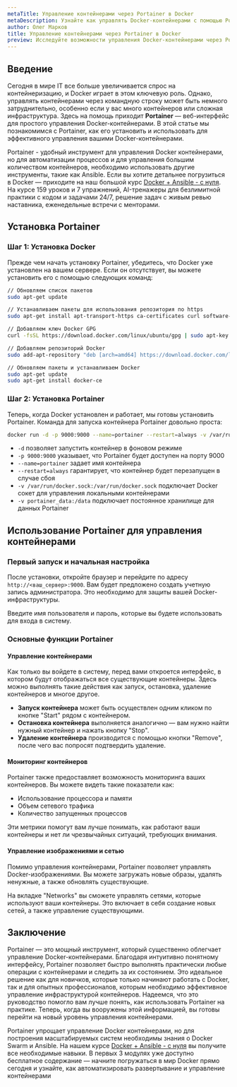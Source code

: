 ```yaml
---
metaTitle: Управление контейнерами через Portainer в Docker
metaDescription: Узнайте как управлять Docker-контейнерами с помощью Portainer - начиная с установки и настройки, до повседневного управления контейнерами и их мониторинга
author: Олег Марков
title: Управление контейнерами через Portainer в Docker
preview: Исследуйте возможности управления Docker-контейнерами через Portainer - простой, но мощный инструмент, обеспечивающий интуитивное управление инфраструктурой контейнеров
---
```


## Введение

Сегодня в мире IT все больше увеличивается спрос на контейнеризацию, и Docker играет в этом ключевую роль. Однако, управлять контейнерами через командную строку может быть немного затруднительно, особенно если у вас много контейнеров или сложная инфраструктура. Здесь на помощь приходит **Portainer** — веб-интерфейс для простого управления Docker-контейнерами. В этой статье мы познакомимся с Portainer, как его установить и использовать для эффективного управления вашими Docker-контейнерами.

Portainer - удобный инструмент для управления Docker контейнерами, но для автоматизации процессов и для управления большим количеством контейнеров, необходимо использовать другие инструменты, такие как Ansible. Если вы хотите детальнее погрузиться в Docker — приходите на наш большой курс [Docker + Ansible - с нуля](https://purpleschool.ru/course/docker). На курсе 159 уроков и 7 упражнений, AI-тренажеры для безлимитной практики с кодом и задачами 24/7, решение задач с живым ревью наставника, еженедельные встречи с менторами.

## Установка Portainer

### Шаг 1: Установка Docker

Прежде чем начать установку Portainer, убедитесь, что Docker уже установлен на вашем сервере. Если он отсутствует, вы можете установить его с помощью следующих команд:

```bash
// Обновляем список пакетов
sudo apt-get update

// Устанавливаем пакеты для использования репозитория по https
sudo apt-get install apt-transport-https ca-certificates curl software-properties-common

// Добавляем ключ Docker GPG
curl -fsSL https://download.docker.com/linux/ubuntu/gpg | sudo apt-key add -

// Добавляем репозиторий Docker
sudo add-apt-repository "deb [arch=amd64] https://download.docker.com/linux/ubuntu $(lsb_release -cs) stable"

// Обновляем пакеты и устанавливаем Docker
sudo apt-get update
sudo apt-get install docker-ce
```

### Шаг 2: Установка Portainer

Теперь, когда Docker установлен и работает, мы готовы установить Portainer. Команда для запуска контейнера Portainer довольно проста:

```bash
docker run -d -p 9000:9000 --name=portainer --restart=always -v /var/run/docker.sock:/var/run/docker.sock -v portainer_data:/data portainer/portainer-ce
```

- `-d` позволяет запустить контейнер в фоновом режиме
- `-p 9000:9000` указывает, что Portainer будет доступен на порту 9000
- `--name=portainer` задает имя контейнера
- `--restart=always` гарантирует, что контейнер будет перезапущен в случае сбоя
- `-v /var/run/docker.sock:/var/run/docker.sock` подключает Docker сокет для управления локальными контейнерами
- `-v portainer_data:/data` подключает постоянное хранилище для данных Portainer

## Использование Portainer для управления контейнерами

### Первый запуск и начальная настройка

После установки, откройте браузер и перейдите по адресу `http://<ваш_сервер>:9000`. Вам будет предложено создать учетную запись администратора. Это необходимо для защиты вашей Docker-инфраструктуры.

Введите имя пользователя и пароль, которые вы будете использовать для входа в систему.

### Основные функции Portainer

#### Управление контейнерами

Как только вы войдете в систему, перед вами откроется интерфейс, в котором будут отображаться все существующие контейнеры. Здесь можно выполнять такие действия как запуск, остановка, удаление контейнеров и многое другое.

- **Запуск контейнера** может быть осуществлен одним кликом по кнопке "Start" рядом с контейнером.
- **Остановка контейнера** выполняется аналогично — вам нужно найти нужный контейнер и нажать кнопку "Stop".
- **Удаление контейнера** производится с помощью кнопки "Remove", после чего вас попросят подтвердить удаление.

#### Мониторинг контейнеров

Portainer также предоставляет возможность мониторинга ваших контейнеров. Вы можете видеть такие показатели как:

- Использование процессора и памяти
- Объем сетевого трафика
- Количество запущенных процессов

Эти метрики помогут вам лучше понимать, как работают ваши контейнеры и нет ли чрезвычайных ситуаций, требующих внимания.

#### Управление изображениями и сетью

Помимо управления контейнерами, Portainer позволяет управлять Docker-изображениями. Вы можете загружать новые образы, удалять ненужные, а также обновлять существующие.

На вкладке "Networks" вы сможете управлять сетями, которые используют ваши контейнеры. Это включает в себя создание новых сетей, а также управление существующими.

## Заключение

Portainer — это мощный инструмент, который существенно облегчает управление Docker-контейнерами. Благодаря интуитивно понятному интерфейсу, Portainer позволяет быстро выполнять практически любые операции с контейнерами и следить за их состоянием. Это идеальное решение как для новичков, которые только начинают работать с Docker, так и для опытных профессионалов, которым необходимо эффективное управление инфраструктурой контейнеров. Надеемся, что это руководство помогло вам лучше понять, как использовать Portainer на практике. Теперь, когда вы вооружены этой информацией, вы готовы перейти на новый уровень управления контейнерами.

Portainer упрощает управление Docker контейнерами, но для построения масштабируемых систем необходимы знания о Docker Swarm и Ansible. На нашем курсе [Docker + Ansible - с нуля](https://purpleschool.ru/course/docker) вы получите все необходимые навыки. В первых 3 модулях уже доступно бесплатное содержание — начните погружаться в мир Docker прямо сегодня и узнайте, как автоматизировать развертывание и управление контейнерами
